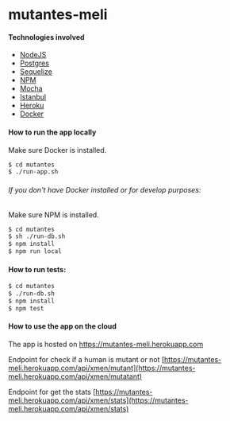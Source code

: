 # mutantes-meli

#### Technologies involved
 - [NodeJS](https://nodejs.org/es/)
 - [Postgres](https://www.postgresql.org/)
 - [Sequelize](http://docs.sequelizejs.com/)
 - [NPM](https://www.npmjs.com/)
 - [Mocha](https://mochajs.org/)
 - [Istanbul](https://istanbul.js.org/)
 - [Heroku](https://www.heroku.com/)
 - [Docker](https://www.docker.com/)


#### How to run the app locally
Make sure Docker is installed.
```sh
$ cd mutantes
$ ./run-app.sh
```

###### If you don't have Docker installed or for develop purposes:
Make sure NPM is installed.
```sh
$ cd mutantes
$ sh ./run-db.sh
$ npm install
$ npm run local
```

#### How to run tests:
```sh
$ cd mutantes
$ ./run-db.sh
$ npm install
$ npm test
```




#### How to use the app on the cloud

The app is hosted on https://mutantes-meli.herokuapp.com

Endpoint for check if a human is mutant or not
[https://mutantes-meli.herokuapp.com/api/xmen/mutant](https://mutantes-meli.herokuapp.com/api/xmen/mutatant)

Endpoint for get the stats
[https://mutantes-meli.herokuapp.com/api/xmen/stats](https://mutantes-meli.herokuapp.com/api/xmen/stats)
